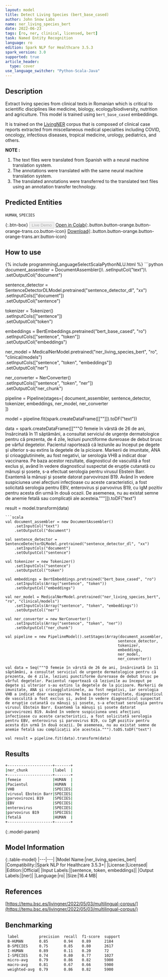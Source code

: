 ```yaml
---
layout: model
title: Detect Living Species (bert_base_cased)
author: John Snow Labs
name: ner_living_species_bert
date: 2022-06-23
tags: [ro, ner, clinical, licensed, bert]
task: Named Entity Recognition
language: ro
edition: Spark NLP for Healthcare 3.5.3
spark_version: 3.0
supported: true
article_header:
  type: cover
use_language_switcher: "Python-Scala-Java"
---
```


## Description

Extract living species from clinical texts in Romanian which is critical to scientific disciplines like medicine, biology, ecology/biodiversity, nutrition and agriculture. This model is trained using `bert_base_cased` embeddings.

It is trained on the [LivingNER](https://temu.bsc.es/livingner/2022/05/03/multilingual-corpus/) corpus that is composed of clinical case reports extracted from miscellaneous medical specialties including COVID, oncology, infectious diseases, tropical medicine, urology, pediatrics, and others.

**NOTE :**
1.	The text files were translated from Spanish with a neural machine translation system.
2.	The annotations were translated with the same neural machine translation system.
3.	The translated annotations were transferred to the translated text files using an annotation transfer technology.

## Predicted Entities

`HUMAN`, `SPECIES`

{:.btn-box}
<button class="button button-orange" disabled>Live Demo</button>
[Open in Colab](https://colab.research.google.com/github/JohnSnowLabs/spark-nlp-workshop/blob/master/tutorials/Certification_Trainings/Healthcare/1.Clinical_Named_Entity_Recognition_Model.ipynb){:.button.button-orange.button-orange-trans.co.button-icon}
[Download](https://s3.amazonaws.com/auxdata.johnsnowlabs.com/clinical/models/ner_living_species_bert_ro_3.5.3_3.0_1655974560466.zip){:.button.button-orange.button-orange-trans.arr.button-icon}

## How to use



<div class="tabs-box" markdown="1">
{% include programmingLanguageSelectScalaPythonNLU.html %}
```python
document_assembler = DocumentAssembler()\
    .setInputCol("text")\
    .setOutputCol("document")

sentence_detector = SentenceDetectorDLModel.pretrained("sentence_detector_dl", "xx")\
    .setInputCols(["document"])\
    .setOutputCol("sentence")

tokenizer = Tokenizer()\
    .setInputCols(["sentence"])\
    .setOutputCol("token")

embeddings = BertEmbeddings.pretrained("bert_base_cased", "ro")\
    .setInputCols(["sentence", "token"])\
    .setOutputCol("embeddings")

ner_model = MedicalNerModel.pretrained("ner_living_species_bert", "ro", "clinical/models")\
    .setInputCols(["sentence", "token", "embeddings"])\
    .setOutputCol("ner")

ner_converter = NerConverter()\
    .setInputCols(["sentence", "token", "ner"])\
    .setOutputCol("ner_chunk")

pipeline = Pipeline(stages=[
    document_assembler, 
    sentence_detector,
    tokenizer,
    embeddings,
    ner_model,
    ner_converter   
    ])

model = pipeline.fit(spark.createDataFrame([[""]]).toDF("text"))

data = spark.createDataFrame([["""O femeie în vârstă de 26 de ani, însărcinată în 11 săptămâni, a consultat serviciul de urgențe dermatologice pentru că prezenta, de 4 zile, leziuni punctiforme dureroase de debut brusc pe vârful degetelor. Pacientul raportează că leziunile au început pe degete și ulterior s-au extins la degetele de la picioare. Markerii de imunitate, ANA și crioagglutininele, au fost negativi, iar serologia VHB a indicat doar vaccinarea. Pe baza acestor rezultate, diagnosticul de vasculită a fost exclus și, având în vedere diagnosticul suspectat de erupție cutanată cu mănuși și șosete, s-a efectuat serologia pentru virusul Ebstein Barr. Exantemă la mănuși și șosete datorat parvovirozei B19. Având în vedere suspiciunea unei afecțiuni infecțioase cu aceste caracteristici, a fost solicitată serologia pentru EBV, enterovirus și parvovirus B19, cu IgM pozitiv pentru acesta din urmă în două ocazii. De asemenea, nu au existat semne de anemie fetală sau complicații ale acesteia."""]]).toDF("text")

result = model.transform(data)
```
```scala
val document_assembler = new DocumentAssembler()
    .setInputCol("text")
    .setOutputCol("document")

val sentence_detector = SentenceDetectorDLModel.pretrained("sentence_detector_dl", "xx")
    .setInputCols("document")
    .setOutputCol("sentence")

val tokenizer = new Tokenizer()
    .setInputCols("sentence")
    .setOutputCol("token")

val embeddings = BertEmbeddings.pretrained("bert_base_cased", "ro")
    .setInputCols(Array("sentence", "token"))
    .setOutputCol("embeddings")

val ner_model = MedicalNerModel.pretrained("ner_living_species_bert", "ro", "clinical/models")
    .setInputCols(Array("sentence", "token", "embeddings"))
    .setOutputCol("ner")

val ner_converter = new NerConverter()
    .setInputCols(Array("sentence", "token", "ner"))
    .setOutputCol("ner_chunk")

val pipeline = new PipelineModel().setStages(Array(document_assembler, 
                                                  sentence_detector,
                                                  tokenizer,
                                                  embeddings,
                                                  ner_model,
                                                  ner_converter))

val data = Seq("""O femeie în vârstă de 26 de ani, însărcinată în 11 săptămâni, a consultat serviciul de urgențe dermatologice pentru că prezenta, de 4 zile, leziuni punctiforme dureroase de debut brusc pe vârful degetelor. Pacientul raportează că leziunile au început pe degete și ulterior s-au extins la degetele de la picioare. Markerii de imunitate, ANA și crioagglutininele, au fost negativi, iar serologia VHB a indicat doar vaccinarea. Pe baza acestor rezultate, diagnosticul de vasculită a fost exclus și, având în vedere diagnosticul suspectat de erupție cutanată cu mănuși și șosete, s-a efectuat serologia pentru virusul Ebstein Barr. Exantemă la mănuși și șosete datorat parvovirozei B19. Având în vedere suspiciunea unei afecțiuni infecțioase cu aceste caracteristici, a fost solicitată serologia pentru EBV, enterovirus și parvovirus B19, cu IgM pozitiv pentru acesta din urmă în două ocazii. De asemenea, nu au existat semne de anemie fetală sau complicații ale acesteia.""").toDS.toDF("text")

val result = pipeline.fit(data).transform(data)
```
</div>

## Results

```bash
+--------------------+-------+
|ner_chunk           |label  |
+--------------------+-------+
|femeie              |HUMAN  |
|Pacientul           |HUMAN  |
|VHB                 |SPECIES|
|virusul Ebstein Barr|SPECIES|
|parvovirozei B19    |SPECIES|
|EBV                 |SPECIES|
|enterovirus         |SPECIES|
|parvovirus B19      |SPECIES|
|fetală              |HUMAN  |
+--------------------+-------+
```

{:.model-param}
## Model Information

{:.table-model}
|---|---|
|Model Name:|ner_living_species_bert|
|Compatibility:|Spark NLP for Healthcare 3.5.3+|
|License:|Licensed|
|Edition:|Official|
|Input Labels:|[sentence, token, embeddings]|
|Output Labels:|[ner]|
|Language:|ro|
|Size:|16.4 MB|

## References

[https://temu.bsc.es/livingner/2022/05/03/multilingual-corpus/](https://temu.bsc.es/livingner/2022/05/03/multilingual-corpus/)

## Benchmarking

```bash
 label         precision  recall  f1-score  support 
 B-HUMAN       0.85       0.94    0.89      2184    
 B-SPECIES     0.75       0.85    0.80      2617    
 I-HUMAN       0.89       0.11    0.20      72      
 I-SPECIES     0.74       0.80    0.77      1027    
 micro-avg     0.79       0.86    0.82      5900    
 macro-avg     0.81       0.67    0.66      5900    
 weighted-avg  0.79       0.86    0.82      5900   
```